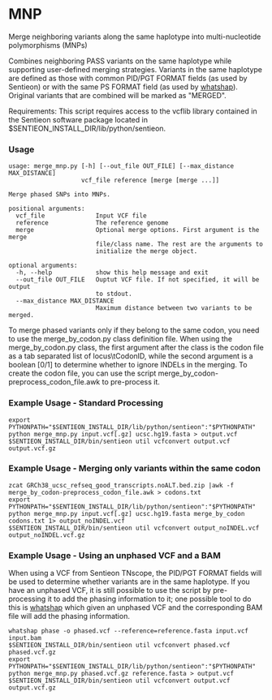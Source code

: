 # MNP
Merge neighboring variants along the same haplotype into multi-nucleotide polymorphisms (MNPs)

Combines neighboring PASS variants on the same haplotype while supporting user-defined merging
strategies. Variants in the same haplotype are defined as those with common PID/PGT FORMAT fields
(as used by Sentieon) or with the same PS FORMAT field (as used by [whatshap](https://whatshap.readthedocs.io/en/latest/guide.html)).
Original variants that are combined will be marked as "MERGED".

Requirements:
This script requires access to the vcflib library contained in the Sentieon
software package located in $SENTIEON_INSTALL_DIR/lib/python/sentieon.

### Usage ###
```
usage: merge_mnp.py [-h] [--out_file OUT_FILE] [--max_distance MAX_DISTANCE]
                    vcf_file reference [merge [merge ...]]

Merge phased SNPs into MNPs.

positional arguments:
  vcf_file              Input VCF file
  reference             The reference genome
  merge                 Optional merge options. First argument is the merge
                        file/class name. The rest are the arguments to
                        initialize the merge object.

optional arguments:
  -h, --help            show this help message and exit
  --out_file OUT_FILE   Ouptut VCF file. If not specified, it will be output
                        to stdout.
  --max_distance MAX_DISTANCE
                        Maximum distance between two variants to be merged.
```

To merge phased variants only if they belong to the same codon, you need to use the
merge_by_codon.py class definition file. When using the merge_by_codon.py class, the
first argument after the class is the codon file as a tab separated list of
locus\tCodonID, while the second argument is a boolean [0/1] to determine whether to
ignore INDELs in the merging.
To create the codon file, you can use the script merge_by_codon-preprocess_codon_file.awk
to pre-process it.

### Example Usage - Standard Processing ###
```
export PYTHONPATH="$SENTIEON_INSTALL_DIR/lib/python/sentieon":"$PYTHONPATH"
python merge_mnp.py input.vcf[.gz] ucsc.hg19.fasta > output.vcf
$SENTIEON_INSTALL_DIR/bin/sentieon util vcfconvert output.vcf output.vcf.gz
```

### Example Usage - Merging only variants within the same codon ###
```
zcat GRCh38_ucsc_refseq_good_transcripts.noALT.bed.zip |awk -f merge_by_codon-preprocess_codon_file.awk > codons.txt
export PYTHONPATH="$SENTIEON_INSTALL_DIR/lib/python/sentieon":"$PYTHONPATH"
python merge_mnp.py input.vcf[.gz] ucsc.hg19.fasta merge_by_codon codons.txt 1> output_noINDEL.vcf
$SENTIEON_INSTALL_DIR/bin/sentieon util vcfconvert output_noINDEL.vcf output_noINDEL.vcf.gz
```

### Example Usage - Using an unphased VCF and a BAM ###
When using a VCF from Sentieon TNscope, the PID/PGT FORMAT fields will be used to determine whether variants
are in the same haplotype. If you have an unphased VCF, it is still possible to use the script by pre-processing
it to add the phasing information to it; one possible tool to do this is [whatshap](https://whatshap.readthedocs.io/en/latest/guide.html)
which given an unphased VCF and the corresponding BAM file will add the phasing information.
```
whatshap phase -o phased.vcf --reference=reference.fasta input.vcf input.bam
$SENTIEON_INSTALL_DIR/bin/sentieon util vcfconvert phased.vcf phased.vcf.gz
export PYTHONPATH="$SENTIEON_INSTALL_DIR/lib/python/sentieon":"$PYTHONPATH"
python merge_mnp.py phased.vcf.gz reference.fasta > output.vcf
$SENTIEON_INSTALL_DIR/bin/sentieon util vcfconvert output.vcf output.vcf.gz
```

